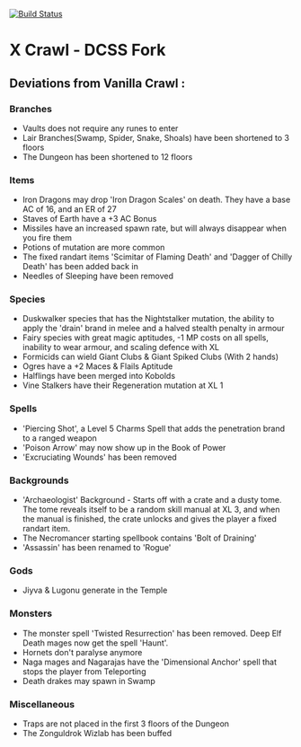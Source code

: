 [![Build Status](https://travis-ci.org/crawl/crawl.svg?branch=master)](https://travis-ci.org/crawl/crawl)

# X Crawl - DCSS Fork

## Deviations from Vanilla Crawl : 
 
 ### Branches
  - Vaults does not require any runes to enter
  - Lair Branches(Swamp, Spider, Snake, Shoals) have been shortened to 3 floors
  - The Dungeon has been shortened to 12 floors
 ### Items
  - Iron Dragons may drop 'Iron Dragon Scales' on death. They have a base AC of 16, and an ER of 27
  - Staves of Earth have a +3 AC Bonus
  - Missiles have an increased spawn rate, but will always disappear when you fire them
  - Potions of mutation are more common
  - The fixed randart items 'Scimitar of Flaming Death' and 'Dagger of Chilly Death' has been added back in
  - Needles of Sleeping have been removed
 ### Species
 - Duskwalker species that has the Nightstalker mutation, the ability to apply the 'drain' brand in melee and a halved stealth penalty in armour
 - Fairy species with great magic aptitudes, -1 MP costs on all spells, inability to wear armour, and scaling defence with XL
 - Formicids can wield Giant Clubs & Giant Spiked Clubs (With 2 hands)
 - Ogres have a +2 Maces & Flails Aptitude
 - Halflings have been merged into Kobolds
 - Vine Stalkers have their Regeneration mutation at XL 1
 ### Spells
 - 'Piercing Shot', a Level 5 Charms Spell that adds the penetration brand to a ranged weapon
 - 'Poison Arrow' may now show up in the Book of Power
 - 'Excruciating Wounds' has been removed
 ### Backgrounds
 - 'Archaeologist' Background - Starts off with a crate and a dusty tome. The tome reveals itself to be a random skill manual at XL 3, and when the manual is finished, the crate unlocks and gives the player a fixed randart item.
 - The Necromancer starting spellbook contains 'Bolt of Draining'
 - 'Assassin' has been renamed to 'Rogue'
 ### Gods
 - Jiyva & Lugonu generate in the Temple
 ### Monsters
 - The monster spell 'Twisted Resurrection' has been removed. Deep Elf Death mages now get the spell 'Haunt'. 
 - Hornets don't paralyse anymore
 - Naga mages and Nagarajas have the 'Dimensional Anchor' spell that stops the player from Teleporting
 - Death drakes may spawn in Swamp
 ### Miscellaneous
 - Traps are not placed in the first 3 floors of the Dungeon
 - The Zonguldrok Wizlab has been buffed
 
 
 

